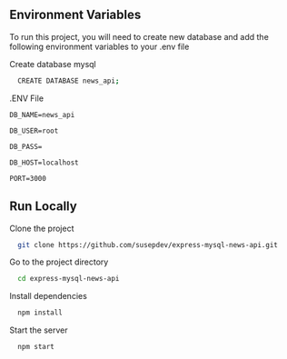 
## Environment Variables

To run this project, you will need to create new database and add the following environment variables to your .env file

Create database mysql

```bash
  CREATE DATABASE news_api;
```
.ENV File

`DB_NAME=news_api`

`DB_USER=root`

`DB_PASS=`

`DB_HOST=localhost`

`PORT=3000`


## Run Locally

Clone the project

```bash
  git clone https://github.com/susepdev/express-mysql-news-api.git
```

Go to the project directory

```bash
  cd express-mysql-news-api
```

Install dependencies

```bash
  npm install
```

Start the server

```bash
  npm start
```
